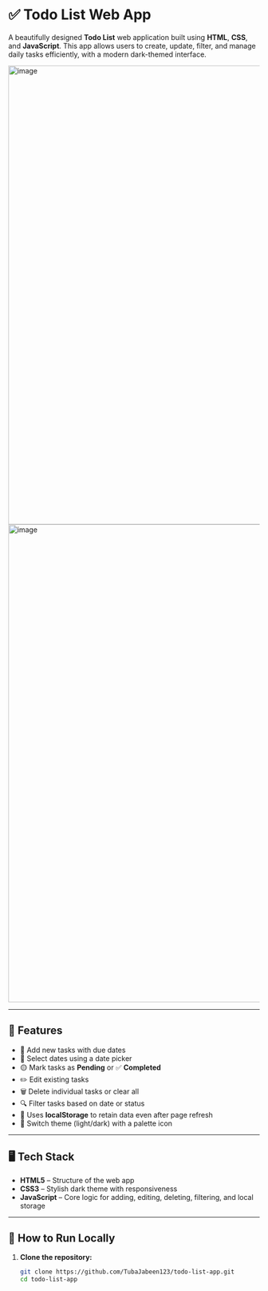 # ✅ Todo List Web App

A beautifully designed **Todo List** web application built using **HTML**, **CSS**, and **JavaScript**. This app allows users to create, update, filter, and manage daily tasks efficiently, with a modern dark-themed interface.

<img width="1898" height="919" alt="image" src="https://github.com/user-attachments/assets/47c1e046-978b-4cf8-b6cc-57f050e21a47" />



<img width="1920" height="957" alt="image" src="https://github.com/user-attachments/assets/50c05673-7339-4258-a8cb-da4a512be51b" />

---

## 🎯 Features

- 📝 Add new tasks with due dates
- 📅 Select dates using a date picker
- 🟡 Mark tasks as **Pending** or ✅ **Completed**
- ✏️ Edit existing tasks
- 🗑️ Delete individual tasks or clear all
- 🔍 Filter tasks based on date or status
- 💾 Uses **localStorage** to retain data even after page refresh
- 🎨 Switch theme (light/dark) with a palette icon

---

## 🖥️ Tech Stack

- **HTML5** – Structure of the web app
- **CSS3** – Stylish dark theme with responsiveness
- **JavaScript** – Core logic for adding, editing, deleting, filtering, and local storage

---

## 🚀 How to Run Locally

1. **Clone the repository:**
   ```bash
   git clone https://github.com/TubaJabeen123/todo-list-app.git
   cd todo-list-app
